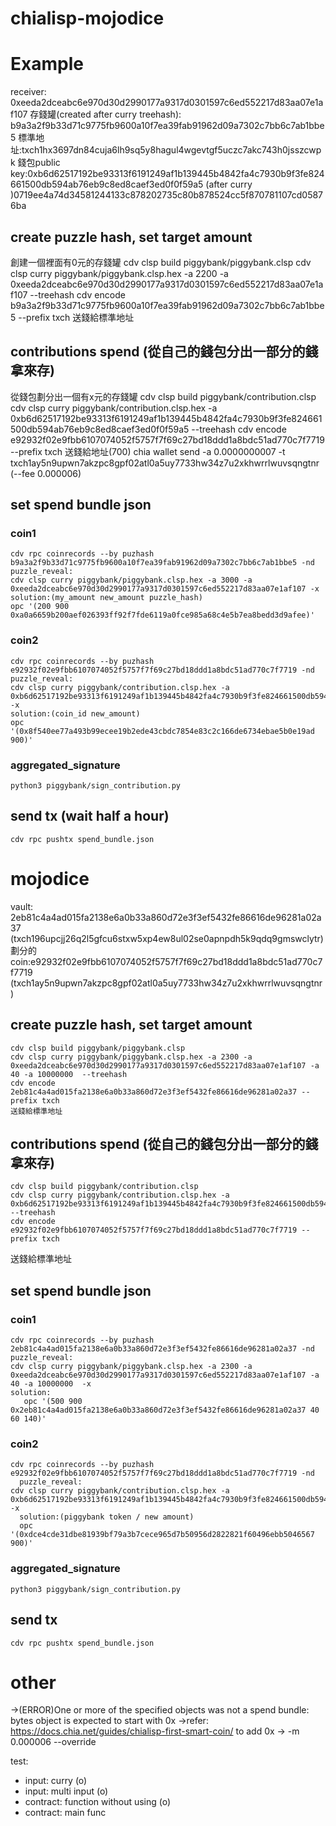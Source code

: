 # chialisp-mojodice



# Example

receiver: 0xeeda2dceabc6e970d30d2990177a9317d0301597c6ed552217d83aa07e1af107
存錢罐(created after curry treehash): b9a3a2f9b33d71c9775fb9600a10f7ea39fab91962d09a7302c7bb6c7ab1bbe5
標準地址:txch1hx3697dn84cuja6lh9sq5y8hagul4wgevtgf5uczc7akc743h0jsszcwpk
錢包public key:0xb6d62517192be93313f6191249af1b139445b4842fa4c7930b9f3fe824661500db594ab76eb9c8ed8caef3ed0f0f59a5
(after curry )0719ee4a74d34581244133c878202735c80b878524cc5f870781107cd05876ba

## create puzzle hash, set target amount 
創建一個裡面有0元的存錢罐
    cdv clsp build piggybank/piggybank.clsp
    cdv clsp curry piggybank/piggybank.clsp.hex -a 2200 -a 0xeeda2dceabc6e970d30d2990177a9317d0301597c6ed552217d83aa07e1af107 --treehash
    cdv encode b9a3a2f9b33d71c9775fb9600a10f7ea39fab91962d09a7302c7bb6c7ab1bbe5 --prefix txch
    送錢給標準地址
    <!-- chia wallet send -a 0 -t txch1s2y960mc8dfk6htjdgpwjylqhxwa077rt0ykh7gnlzgjc959klaqa87nwm -m 0.000006 --override -->

## contributions spend (從自己的錢包分出一部分的錢 拿來存)
從錢包劃分出一個有x元的存錢罐
    cdv clsp build piggybank/contribution.clsp
    cdv clsp curry piggybank/contribution.clsp.hex -a 0xb6d62517192be93313f6191249af1b139445b4842fa4c7930b9f3fe824661500db594ab76eb9c8ed8caef3ed0f0f59a5 --treehash
    cdv encode e92932f02e9fbb6107074052f5757f7f69c27bd18ddd1a8bdc51ad770c7f7719 --prefix txch
    送錢給地址(700)
    chia wallet send -a 0.0000000007 -t txch1ay5n9upwn7akzpc8gpf02atl0a5uy7733hw34z7u2xkhwrrlwuvsqngtnr (--fee 0.000006)
## set spend bundle json
  
### coin1
    cdv rpc coinrecords --by puzhash b9a3a2f9b33d71c9775fb9600a10f7ea39fab91962d09a7302c7bb6c7ab1bbe5 -nd
    puzzle_reveal:
    cdv clsp curry piggybank/piggybank.clsp.hex -a 3000 -a 0xeeda2dceabc6e970d30d2990177a9317d0301597c6ed552217d83aa07e1af107 -x
    solution:(my_amount new_amount puzzle_hash)
    opc '(200 900 0xa0a6659b200aef026393ff92f7fde6119a0fce985a68c4e5b7ea8bedd3d9afee)'

### coin2
    cdv rpc coinrecords --by puzhash e92932f02e9fbb6107074052f5757f7f69c27bd18ddd1a8bdc51ad770c7f7719 -nd
    puzzle_reveal:
    cdv clsp curry piggybank/contribution.clsp.hex -a 0xb6d62517192be93313f6191249af1b139445b4842fa4c7930b9f3fe824661500db594ab76eb9c8ed8caef3ed0f0f59a5 -x
    solution:(coin_id new_amount)
    opc '(0x8f540ee77a493b99ecee19b2ede43cbdc7854e83c2c166de6734ebae5b0e19ad 900)'
 
### aggregated_signature
    python3 piggybank/sign_contribution.py

## send tx (wait half a hour)
    cdv rpc pushtx spend_bundle.json 

# mojodice

vault: 2eb81c4a4ad015fa2138e6a0b33a860d72e3f3ef5432fe86616de96281a02a37 (txch196upcjj26q2l5gfcu6stxw5xp4ew8ul02se0apnpdh5k9qdq9gmswclytr)
劃分的coin:e92932f02e9fbb6107074052f5757f7f69c27bd18ddd1a8bdc51ad770c7f7719
(txch1ay5n9upwn7akzpc8gpf02atl0a5uy7733hw34z7u2xkhwrrlwuvsqngtnr)
## create puzzle hash, set target amount
    cdv clsp build piggybank/piggybank.clsp
    cdv clsp curry piggybank/piggybank.clsp.hex -a 2300 -a 0xeeda2dceabc6e970d30d2990177a9317d0301597c6ed552217d83aa07e1af107 -a 40 -a 10000000  --treehash
    cdv encode 2eb81c4a4ad015fa2138e6a0b33a860d72e3f3ef5432fe86616de96281a02a37 --prefix txch
    送錢給標準地址

## contributions spend (從自己的錢包分出一部分的錢 拿來存)
    cdv clsp build piggybank/contribution.clsp
    cdv clsp curry piggybank/contribution.clsp.hex -a 0xb6d62517192be93313f6191249af1b139445b4842fa4c7930b9f3fe824661500db594ab76eb9c8ed8caef3ed0f0f59a5 --treehash
    cdv encode e92932f02e9fbb6107074052f5757f7f69c27bd18ddd1a8bdc51ad770c7f7719 --prefix txch
   送錢給標準地址

## set spend bundle json
  
### coin1
    cdv rpc coinrecords --by puzhash 2eb81c4a4ad015fa2138e6a0b33a860d72e3f3ef5432fe86616de96281a02a37 -nd
    puzzle_reveal:
    cdv clsp curry piggybank/piggybank.clsp.hex -a 2300 -a 0xeeda2dceabc6e970d30d2990177a9317d0301597c6ed552217d83aa07e1af107 -a 40 -a 10000000  -x
    solution:
       opc '(500 900 0x2eb81c4a4ad015fa2138e6a0b33a860d72e3f3ef5432fe86616de96281a02a37 40 60 140)'

### coin2
    cdv rpc coinrecords --by puzhash e92932f02e9fbb6107074052f5757f7f69c27bd18ddd1a8bdc51ad770c7f7719 -nd
      puzzle_reveal:
    cdv clsp curry piggybank/contribution.clsp.hex -a 0xb6d62517192be93313f6191249af1b139445b4842fa4c7930b9f3fe824661500db594ab76eb9c8ed8caef3ed0f0f59a5 -x
      solution:(piggybank token / new amount)
      opc '(0xdce4cde31dbe81939bf79a3b7cece965d7b50956d2822821f60496ebb5046567 900)'

### aggregated_signature
    python3 piggybank/sign_contribution.py

## send tx 
    cdv rpc pushtx spend_bundle.json 

# other 
 ->(ERROR)One or more of the specified objects was not a spend bundle: bytes object is expected to start with 0x
 ->refer: https://docs.chia.net/guides/chialisp-first-smart-coin/ to add 0x
 -> -m 0.000006 --override 

test:
- input: curry (o)
- input: multi input (o)
- contract: function without using (o)
- contract: main func